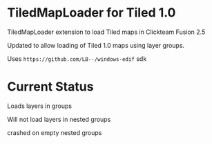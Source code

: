 TiledMapLoader for Tiled 1.0
==============

TiledMapLoader extension to load Tiled maps in Clickteam Fusion 2.5

Updated to allow loading of Tiled 1.0 maps using layer groups.

Uses ``` https://github.com/LB--/windows-edif ``` sdk

Current Status
==============
Loads layers in groups

Will not load layers in nested groups

crashed on empty nested groups
